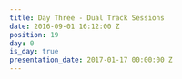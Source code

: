 ```yaml
---
title: Day Three - Dual Track Sessions
date: 2016-09-01 16:12:00 Z
position: 19
day: 0
is_day: true
presentation_date: 2017-01-17 00:00:00 Z
---
```


